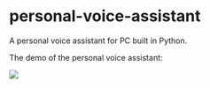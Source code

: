 # personal-voice-assistant
A personal voice assistant for PC built in Python.


The demo of the personal voice assistant:

[![](https://image.freepik.com/free-vector/your-personal-voice-flat-illustration_9041-84.jpg)](voice_commands_demo.mp4)

